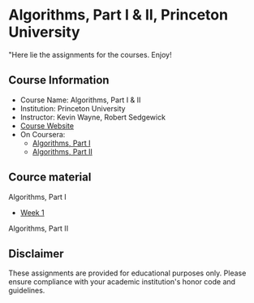 # Algorithms, Part I & II, Princeton University

"Here lie the assignments for the courses. Enjoy!

## Course Information
- Course Name: Algorithms, Part I & II
- Institution: Princeton University
- Instructor: Kevin Wayne, Robert Sedgewick
- [Course Website](https://algs4.cs.princeton.edu/home/)
- On Coursera:
    - [Algorithms, Part I](https://www.coursera.org/learn/algorithms-part1)
    - [Algorithms, Part II](https://www.coursera.org/learn/algorithms-part2)

## Cource material
Algorithms, Part I
- [Week 1](Week1/)

Algorithms, Part II

## Disclaimer
These assignments are provided for educational purposes only. Please ensure compliance with your academic institution's honor code and guidelines.

